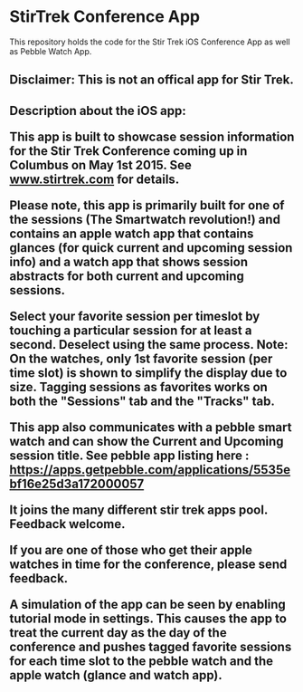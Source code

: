 <h1><b>StirTrek Conference App</b></h1>

<p>
This repository holds the code for the Stir Trek iOS Conference App as well as Pebble Watch App.

<h2>Disclaimer: This is not an offical app for Stir Trek.<h2>

<b>Description about the iOS app:</b>

This app is built to showcase session information for the Stir Trek Conference coming up in Columbus on May 1st 2015. See www.stirtrek.com for details. 

Please note, this app is primarily built for one of the sessions (The Smartwatch revolution!) and contains an apple watch app that contains glances (for quick current and upcoming session info) and a watch app that shows session abstracts for both current and upcoming sessions.

Select your favorite session per timeslot by touching a particular session for at least a second. Deselect using the same process. Note: On the watches, only 1st favorite session (per time slot) is shown to simplify the display due to size. Tagging sessions as favorites works on both the "Sessions" tab and the "Tracks" tab.

This app also communicates with a  pebble smart watch and can show the Current and Upcoming session title. See pebble app listing here : https://apps.getpebble.com/applications/5535ebf16e25d3a172000057

It joins the many different stir trek apps pool. Feedback welcome. 

If you are one of those who get their apple watches in time for the conference, please send feedback.

A simulation of the app can be seen by enabling tutorial mode in settings. This causes the app to treat the current day as the day of the conference and pushes tagged favorite sessions for each time slot to the pebble watch and the apple watch (glance and watch app).
